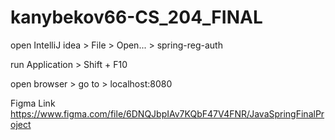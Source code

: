 # kanybekov66-CS_204_FINAL

open IntelliJ idea >
  File > Open... > spring-reg-auth

run Application >
  Shift + F10

open browser > go to >
  localhost:8080
  
Figma Link
https://www.figma.com/file/6DNQJbpIAv7KQbF47V4FNR/JavaSpringFinalProject

